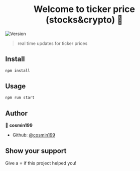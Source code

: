 <h1 align="center">Welcome to ticker price (stocks&crypto) 👋</h1>
<p>
  <img alt="Version" src="https://img.shields.io/badge/version-0.1.0-blue.svg?cacheSeconds=2592000" />
</p>

> real time updates for ticker prices

## Install

```sh
npm install
```

## Usage

```sh
npm run start
```

## Author

👤 **cosmin199**

- Github: [@cosmin199](https://github.com/cosmin199)

## Show your support

Give a ⭐️ if this project helped you!
